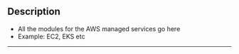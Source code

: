 ## Description

- All the modules for the AWS managed services go here
- Example: EC2, EKS etc
----
